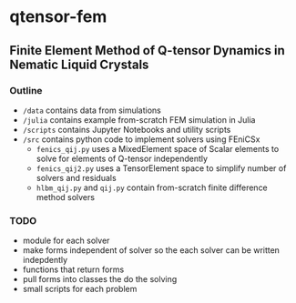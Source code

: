 # qtensor-fem
## Finite Element Method of Q-tensor Dynamics in Nematic Liquid Crystals

### Outline
* ```/data``` contains data from simulations
* ```/julia``` contains example from-scratch FEM simulation in Julia
* ```/scripts``` contains Jupyter Notebooks and utility scripts
* ```/src``` contains python code to implement solvers using FEniCSx
    - ```fenics_qij.py``` uses a MixedElement space of Scalar elements to solve for elements of Q-tensor independently
    - ```fenics_qij2.py``` uses a TensorElement space to simplify number of solvers and residuals
    - ```hlbm_qij.py``` and ```qij.py``` contain from-scratch finite difference method solvers

### TODO
* module for each solver
* make forms independent of solver so the each solver can be written indepdently
* functions that return forms
* pull forms into classes the do the solving
* small scripts for each problem


